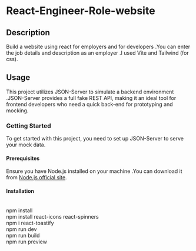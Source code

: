 # React-Engineer-Role-website

## Description
Build a website using react for employers and for developers .You can enter the job details and description as an employer .I used Vite and Tailwind (for css).

## Usage
This project utilizes JSON-Server to simulate a backend environment .JSON-Server provides a full fake REST API, making it an ideal tool for frontend developers who need a quick back-end for prototyping and mocking.

### Getting Started

To get started with this project, you need to set up JSON-Server to serve your mock data.

#### Prerequisites
Ensure you have Node.js installed on your machine .You can download it from [Node.js official site](https://nodejs.org/).

#### Installation

</br> npm install
</br>npm install react-icons react-spinners
</br>npm i react-toastify
</br>npm run dev
</br>npm run build
</br>npm run preview

